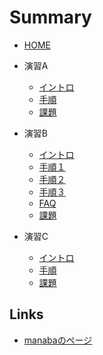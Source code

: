 # Summary



* [HOME](README.md)

* 演習A
  * [イントロ](Training_A/A_00.md)
  * [手順](Training_A/A_01.md)
  * [課題](Training_A/A_02.md)

* 演習B
  * [イントロ](Training_B/B_00.md)
  * [手順１](Training_B/B_01/B_01.md)
  * [手順２](Training_B/B_01.md)
  * [手順３](Training_B/B_02.md)
  * [FAQ](Training_B/B_QA.md)
  * [課題](Training_B/B_03.md)

* 演習C
  * [イントロ](Training_C/C_00.md)
  * [手順](Training_C/C_01.md)
  * [課題](Training_C/C_02.md)



## Links

  * [manabaのページ](https://manaba.tsukuba.ac.jp/ct/course_2438996)
